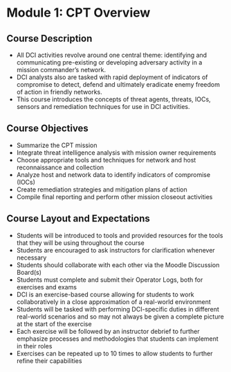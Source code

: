 # Module 1: CPT Overview

## Course Description

* All DCI activities revolve around one central theme: identifying and communicating pre-existing or developing adversary activity in a mission commander’s network.  
* DCI analysts also are tasked with rapid deployment of indicators of compromise to detect, defend and ultimately eradicate enemy freedom of action in friendly networks.  
* This course introduces the concepts of threat agents, threats, IOCs, sensors and remediation techniques for use in DCI activities.

## Course Objectives

* Summarize the CPT mission
* Integrate threat intelligence analysis with mission owner requirements
* Choose appropriate tools and techniques for network and host reconnaissance and collection
* Analyze host and network data to identify indicators of compromise (IOCs)
* Create remediation strategies and mitigation plans of action
* Compile final reporting and perform other mission closeout activities

## Course Layout and Expectations  

* Students will be introduced to tools and provided resources for the tools that they will be using throughout the course
* Students are encouraged to ask instructors for clarification whenever necessary
* Students should collaborate with each other via the Moodle Discussion Board(s)
* Students must complete and submit their Operator Logs, both for exercises and exams
* DCI is an exercise-based course allowing for students to work collaboratively in a close approximation of a real-world environment
* Students will be tasked with performing DCI-specific duties in different real-world scenarios and so may not always be given a complete picture at the start of the exercise
* Each exercise will be followed by an instructor debrief to further emphasize processes and methodologies that students can implement in their roles
* Exercises can be repeated up to 10 times to allow students to further refine their capabilities
